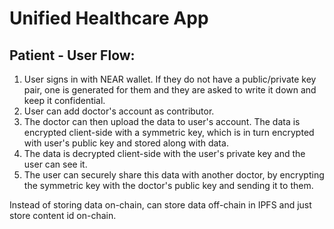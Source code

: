 # Unified Healthcare App 

## Patient - User Flow:
1. User signs in with NEAR wallet. If they do not have a public/private key pair, one is generated for them and they are asked to write it down and keep it confidential.
2. User can add doctor's account as contributor.
3. The doctor can then upload the data to user's account. The data is encrypted client-side with a symmetric key, which is in turn encrypted with user's public key and stored along with data.
4. The data is decrypted client-side with the user's private key and the user can see it. 
5. The user can securely share this data with another doctor, by encrypting the symmetric key with the doctor's public key and sending it to them.

Instead of storing data on-chain, can store data off-chain in IPFS and just store content id on-chain.